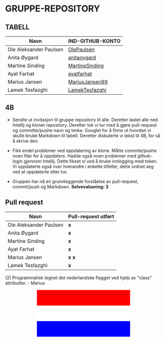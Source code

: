 # GRUPPE-REPOSITORY
## TABELL
| Navn                   | IND-GITHUB-KONTO                                    |
|------------------------|-----------------------------------------------------|
| Ole Aleksander Paulsen | [OlePaulsen](https://github.com/OlePaulsen)         |
| Anita Øygard           | [anitaoygard](https://github.com/anitaoygard)       |
| Martine Sinding        | [MartineSinding](https://github.com/MartineSinding) |
| Ayat Farhat            | [ayatfarhat](https://github.com/ayatfarhat)         |
| Marius Jansen          | [MariusJansen99](https://github.com/MariusJansen99) |
| Lamek Tesfazghi        | [LamekTesfazghi](https://github.com/LamekTesfazghi) |
## 4B
- Sendte ut invitasjon til gruppe repository til alle. Deretter lastet alle ned
  Intellij og klonet repository. Deretter tok vi tur med å gjøre pull-request
  og committe/pushe navn og lenke. Googlet for å finne ut hvordan vi skulle bruke Markdown til
  tabell. Deretter diskuterte vi tekst til 4B, for så å skrive den. 

- Fikk endel problemer ved oppdatering av klone. Måtte commite/pushe noen filer
  for å oppdatere. Hadde også noen problemer med github-login gjennom
  Intellij. Dette fikset vi ved å bruke innlogging med token. Vi oppdaterte
også over hverandre i enkelte tilfeller, dette ordnet seg ved at oppdaterte
etter tur. 

- Gruppen har nå  en grunnleggende forståelse av pull-request, commit/push
  og Markdown. **Selvevaluering: 3** 

## Pull request

| Navn                   | Pull-request utført |
|------------------------|---------------------|
 | Ole Aleksander Paulsen | **x**               |
 | Anita Øygard           | **x**               |
 | Martine Sinding        | **x**               |
 | Ayat Farhat            | **x**               |
| Marius Jansen          | **x** **x**         |
| Lamek Tesfazghi        | **x**               |

(2) Programmatisk tegnet det nederlandske flagget ved hjelp av  "class" attributter. - Marius
<html lang="no-NB"><head>
    <meta charset="utf-8">
    <title>Nederlandsk flagg (testcase #2)</title>
    <style>
        .red {
            background-color: red;
            width: 300px;
            margin-left: auto;
            margin-right: auto;
            margin-top: 0;
            margin-bottom: 0;
            height: 50px;
            color: red;
        }
        .white {
            background-color: white;
            width: 300px;
            margin: 0 auto;
            height: 50px;
            color: white
        }
        .blue {
            background-color: blue;
            width: 300px;
            margin: 0 auto;
            height: 50px;
            color: blue
}
    </style>
  </head>
  <body>
    <p class="red">rød</p>
    <p class="white">hvit</p>
    <p class="blue">blå</p>
   


  </body>

</html>

